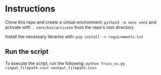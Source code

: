 # Instructions

Clone this repo and create a virtual environment:
`python3 -m venv venv` and activate with `. venv/bin/activate` from the repo's
root directory.

Install the necessary libraries with:
`pip install -r requirements.txt`

## Run the script

To execute the script, run the following:
`python Truss_vv.py <input_filepath.csv> <output_filepath.csv>`
